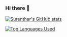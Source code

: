 ### Hi there 👋

<!--
**SurentharRajamohan/SurentharRajamohan** is a ✨ _special_ ✨ repository because its `README.md` (this file) appears on your GitHub profile.

Here are some ideas to get you started:

- 🔭 I’m currently working on ...
- 🌱 I’m currently learning ...
- 👯 I’m looking to collaborate on ...
- 🤔 I’m looking for help with ...
- 💬 Ask me about ...
- 📫 How to reach me: ...
- 😄 Pronouns: ...
- ⚡ Fun fact: ...
-->

[![Surenthar's GitHub stats](https://github-readme-stats.vercel.app/api?username=SurentharRajamohan&count_private=true&show_icons=true&theme=midnight-purple)](https://github.com/SurentharRajamohan/github-readme-stats)

[![Top Languages Used](https://github-readme-stats.vercel.app/api/top-langs/?username=SurentharRajamohan&langs_count=10)](https://github.com/SurentharRajamohan/github-readme-stats)
